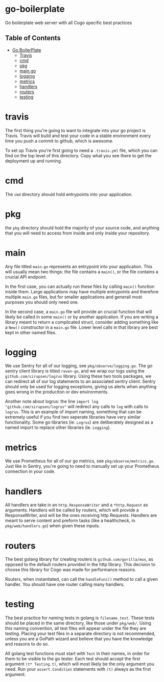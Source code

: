 # go-boilerplate
Go boilerplate web server with all Cogo specific best practices

## Table of Contents

- [Go BoilerPlate](#go-boilerplate)
  - [Travis](#travis)
  - [cmd](#cmd)
  - [pkg](#pkg)
  - [main.go](#main)
  - [logging](#logging)
  - [metrics](#metrics)
  - [handlers](#handlers)
  - [routers](#routers)
  - [testing](#testing)


# travis
The first thing you're going to want to integrate into your go project is Travis. Travis will build and test your code in a stable environment every time you push a commit to github, which is awesome.

To set up Travis you're first going to need a `.travis.yml` file, which you can find on the top level of this directory. Copy what you see there to get the deployment up and running.
# cmd
The `cmd` directory should hold entrypoints into your application.

# pkg
the `pkg` directory should hold the majority of your source code, and anything that you will need to access from inside and only inside your repository.

# main
Any file titled `main.go` represents an entrypoint into your application. This will usually mean two things: the file contains a `main()`, or the file contains a crucial API endpoint.

In the first case, you can actually run these files by calling `main()` function inside them. Large applications may have multiple entrypoints and therefore multiple `main.go` files, but for smaller applications and generall most purposes you should only need one.

In the second case, a `main.go` file will provide an crucial function that will likely be called in some `main()` or by another application. If you are writing a library meant to return a complicated struct, consider adding something like a `New()` constructor in a `main.go` file. Lower level calls in that library are best kept in other named files.

# logging
We use Sentry for all of our logging, see `pkg/observe/logging.go`. The go sentry client library is titled `raven-go`, and we wrap our logs using the `github.com/sirupsen/logrus` library. Using these two tools packages, we can redirect all of our log statements to an associated sentry client. Sentry should only be used for logging exceptions, giving us alerts when anything goes wrong in the produciton or dev environments.

Another note about logrus: the line `import log "github.com/sirupsen/logrus"` will redirect any calls to `log` with calls to `logrus`. This is an example of import naming, something that can be extremely useful if you find two seperate libraries have very similar functionality. Some go libraries (ie. `Logrus`) are deliberately designed as a named import to replace other libraries (ie. `Logging`).

# metrics
We use Prometheus for all of our go metrics, see `pkg/observe/metrics.go`. Just like in Sentry, you're going to need to manually set up your Prometheus connection in your code.

# handlers
All handlers are take in an `http.ResponseWriter` and a `*http.Request` as arguments. Handlers will be called by routers, which will provide a ResponseWriter, and will be the ones receiving http Requests. Handlers are meant to serve content and preform tasks (like a healthcheck, in `pkg/web/handlers.go`) when given these inputs.

# routers
The best golang library for creating routers is `github.com/gorilla/mux`, as opposed to the default routers provided in the http library. This decision to choose this library for Cogo was made for performance reasons.

Routers, when instantiated, can call the `handleFunc()` method to call a given handler. You should have one router calling many handlers.

# testing
The best practice for naming tests in golang is `filename_test`. These tests should be placed in the same directory, like those under `pkg/web/`. Using this naming convention, all test files will appear under the file they are testing. Placing your test files in a separate directory is not recommended, unless you are a GoPath wizard and believe that you have the knowledge and reasons to do so. 

All golang test functions must start with `Test` in their names, in order for them to be visible to the go tester. Each test should accept the first argument `(t* Testing.t)`, which will most likely be the only argument you need. Run your `assert.Condition` statements with `(t)` always as the first argument.
